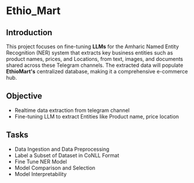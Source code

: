 # Ethio_Mart

## Introduction
This project focuses on fine-tuning  **LLMs** for the Amharic Named Entity Recognition (NER) system that extracts key business entities such as product names, prices, and Locations, from text, images, and documents shared across these Telegram channels. The extracted data will populate **EthioMart's** centralized database, making it a comprehensive e-commerce hub.

## Objective
- Realtime data extraction from telegram channel 
- Fine-tuning LLM to extract  Entities like Product name, price location

## Tasks
- Data Ingestion and  Data Preprocessing
- Label a Subset of Dataset in CoNLL Format
- Fine Tune NER Model
- Model Comparison and Selection
- Model Interpretability
